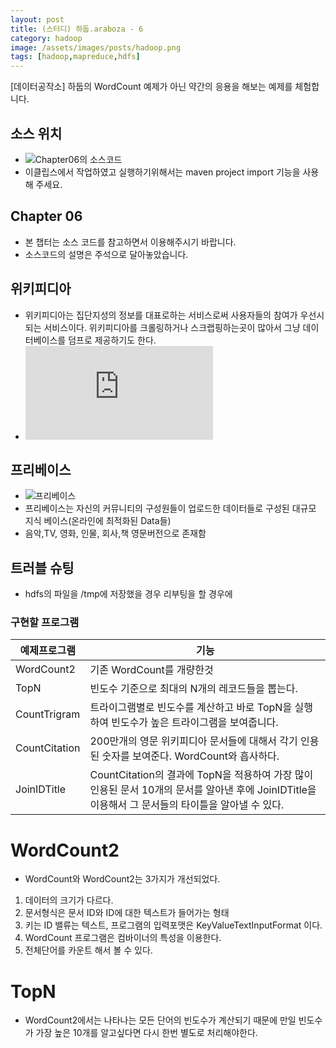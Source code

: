 ```yaml
---
layout: post
title: (스터디) 하둡.araboza - 6
category: hadoop
image: /assets/images/posts/hadoop.png
tags: [hadoop,mapreduce,hdfs]
---
```

[데이터공작소] 하둡의 WordCount 예제가 아닌 약간의 응용을 해보는 예제를 체험합니다.

## 소스 위치 
 - ![Chapter06의 소스코드](https://github.com/drake-jin/hadoop-study/tree/master/week06) 
 - 이클립스에서 작업하였고 실행하기위해서는 maven project import 기능을 사용해 주세요.

## Chapter 06 
 - 본 챕터는 소스 코드를 참고하면서 이용해주시기 바랍니다.
 - 소스코드의 설명은 주석으로 달아놓았습니다.

## 위키피디아
 - 위키피디아는 집단지성의 정보를 대표로하는 서비스로써 사용자들의 참여가 우선시 되는 서비스이다.  위키피디아를 크롤링하거나 스크랩핑하는곳이 많아서 그냥 데이터베이스를 덤프로 제공하기도 한다.
 - ![위키피디아 가공 문서](http://download.freebase.com/wex/2012-07-01/freebase-wex-2012-07-0-articles.tsv.bz2)

## 프리베이스
 - ![프리베이스](http://download.freebase.com/wex/)
 - 프리베이스는 자신의 커뮤니티의 구성원들이 업로드한 데이터들로 구성된 대규모 지식 베이스(온라인에 최적화된 Data들)
 - 음악,TV, 영화, 인물, 회사,책 영문버전으로 존재함

## 트러블 슈팅 
 - hdfs의 파일을 /tmp에 저장했을 경우 리부팅을 할 경우에

### 구현할 프로그램

 예제프로그램 | 기능
 -------------|------
 WordCount2   | 기존 WordCount를 개량한것
 TopN         | 빈도수 기준으로 최대의 N개의 레코드들을 뽑는다.
 CountTrigram | 트라이그램별로 빈도수를 계산하고 바로 TopN을 실행하여 빈도수가 높은 트라이그램을 보여줍니다.
 CountCitation | 200만개의 영문 위키피디아 문서들에 대해서 각기 인용된 숫자를 보여준다. WordCount와 흡사하다.
 JoinIDTitle | CountCitation의 결과에 TopN을 적용하여 가장 많이 인용된 문서 10개의 문서를 알아낸 후에 JoinIDTitle을 이용해서 그 문서들의 타이틀을 알아낼 수 있다.


# WordCount2 
 - WordCount와 WordCount2는 3가지가 개선되었다.
 1. 데이터의 크기가 다르다.
 2. 문서형식은 문서 ID와 ID에 대한 텍스트가 들어가는 형태
 3. 키는 ID 밸류는 텍스트, 프로그램의 입력포맷은 KeyValueTextInputFormat 이다.
 4. WordCount 프로그램은 컴바이너의 특성을 이용한다.
 5. 전체단어를 카운트 해서 볼 수 있다.
 

# TopN
 - WordCount2에서는 나타나는 모든 단어의 빈도수가 계산되기 때문에 만일 빈도수가 가장 높은 10개를 알고싶다면 다시 한번 별도로 처리해야한다.

 
